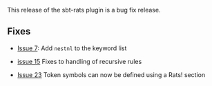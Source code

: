 This release of the sbt-rats plugin is a bug fix release.

## Fixes

* [Issue 7](https://bitbucket.org/inkytonik/sbt-rats/issues/7/quotation-marks-are-not-interchangeable-in): Add `nestnl` to the keyword list

* [issue 15](https://bitbucket.org/inkytonik/sbt-rats/issues/15/fix-handling-of-direct-inner-recursion) Fixes to handling of recursive rules

* [Issue 23](https://bitbucket.org/inkytonik/sbt-rats/issues/23/token-symbols-cant-be-defined-using-a-rats) Token symbols can now be defined using a Rats! section
